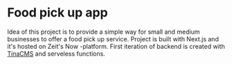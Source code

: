 # Food pick up app

Idea of this project is to provide a simple way for small and medium businesses to offer a food pick up service. Project is built with Next.js and it's hosted on Zeit's Now -platform. First iteration of backend is created with [TinaCMS](https://tinacms.org/) and serveless functions.
